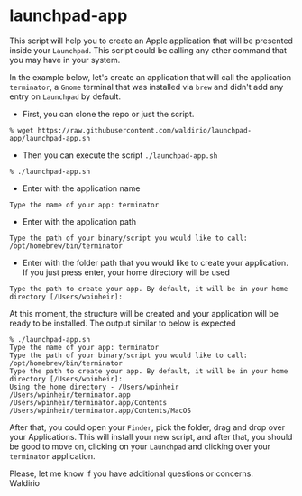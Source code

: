 # launchpad-app

This script will help you to create an Apple application that will be presented inside your `Launchpad`. This script could be calling any other command that you may have in your system.

In the example below, let's create an application that will call the application `terminator`, a `Gnome` terminal that was installed via `brew` and didn't add any entry on `Launchpad` by default.

- First, you can clone the repo or just the script.
```
% wget https://raw.githubusercontent.com/waldirio/launchpad-app/launchpad-app.sh
```
- Then you can execute the script `./launchpad-app.sh`
```
% ./launchpad-app.sh
```
- Enter with the application name
```
Type the name of your app: terminator
```
- Enter with the application path
```
Type the path of your binary/script you would like to call: /opt/homebrew/bin/terminator
```
- Enter with the folder path that you would like to create your application. If you just press enter, your home directory will be used
```
Type the path to create your app. By default, it will be in your home directory [/Users/wpinheir]:
```

At this moment, the structure will be created and your application will be ready to be installed. The output similar to below is expected
```
% ./launchpad-app.sh 
Type the name of your app: terminator
Type the path of your binary/script you would like to call: /opt/homebrew/bin/terminator
Type the path to create your app. By default, it will be in your home directory [/Users/wpinheir]: 
Using the home directory - /Users/wpinheir
/Users/wpinheir/terminator.app
/Users/wpinheir/terminator.app/Contents
/Users/wpinheir/terminator.app/Contents/MacOS
```

After that, you could open your `Finder`, pick the folder, drag and drop over your Applications. This will install your new script, and after that, you should be good to move on, clicking on your `Launchpad` and clicking over your `terminator` application.

Please, let me know if you have additional questions or concerns.
<br>Waldirio